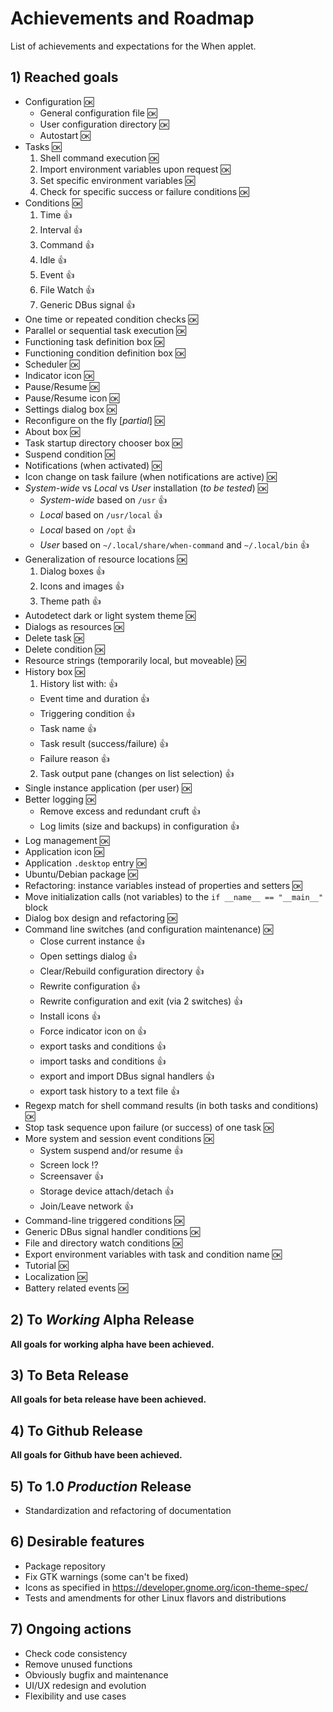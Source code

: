 # Achievements and Roadmap

List of achievements and expectations for the When applet.


## 1) Reached goals

* Configuration :ok:
  - General configuration file :ok:
  - User configuration directory :ok:
  - Autostart :ok:
* Tasks :ok:
  1. Shell command execution :ok:
  2. Import environment variables upon request :ok:
  3. Set specific environment variables :ok:
  4. Check for specific success or failure conditions :ok:
* Conditions :ok:
  1. Time :+1:
  2. Interval :+1:
  3. Command :+1:
  4. Idle :+1:
  5. Event :+1:
  6. File Watch :+1:
  7. Generic DBus signal :+1:
* One time or repeated condition checks :ok:
* Parallel or sequential task execution :ok:
* Functioning task definition box :ok:
* Functioning condition definition box :ok:
* Scheduler :ok:
* Indicator icon :ok:
* Pause/Resume :ok:
* Pause/Resume icon :ok:
* Settings dialog box :ok:
* Reconfigure on the fly [*partial*] :ok:
* About box :ok:
* Task startup directory chooser box :ok:
* Suspend condition :ok:
* Notifications (when activated) :ok:
* Icon change on task failure (when notifications are active) :ok:
* *System-wide* vs *Local* vs *User* installation (*to be tested*) :ok:
  - *System-wide* based on `/usr` :+1:
  - *Local* based on `/usr/local` :+1:
  - *Local* based on `/opt` :+1:
  - *User* based on `~/.local/share/when-command` and `~/.local/bin` :+1:
* Generalization of resource locations :ok:
  1. Dialog boxes :+1:
  2. Icons and images :+1:
  3. Theme path :+1:
* Autodetect dark or light system theme :ok:
* Dialogs as resources :ok:
* Delete task :ok:
* Delete condition :ok:
* Resource strings (temporarily local, but moveable) :ok:
* History box :ok:
  1. History list with: :+1:
    - Event time and duration :+1:
    - Triggering condition :+1:
    - Task name :+1:
    - Task result (success/failure) :+1:
    - Failure reason :+1:
  2. Task output pane (changes on list selection) :+1:
* Single instance application (per user) :ok:
* Better logging :ok:
  - Remove excess and redundant cruft :+1:
  - Log limits (size and backups) in configuration :+1:
* Log management :ok:
* Application icon :ok:
* Application `.desktop` entry :ok:
* Ubuntu/Debian package :ok:
* Refactoring: instance variables instead of properties and setters :ok:
* Move initialization calls (not variables) to the `if __name__ == "__main__"` block
* Dialog box design and refactoring :ok:
* Command line switches (and configuration maintenance) :ok:
  - Close current instance  :+1:
  - Open settings dialog  :+1:
  - Clear/Rebuild configuration directory  :+1:
  - Rewrite configuration  :+1:
  - Rewrite configuration and exit (via 2 switches)  :+1:
  - Install icons  :+1:
  - Force indicator icon on  :+1:
  - export tasks and conditions :+1:
  - import tasks and conditions  :+1:
  - export and import DBus signal handlers :+1:
  - export task history to a text file :+1:
* Regexp match for shell command results (in both tasks and conditions) :ok:
* Stop task sequence upon failure (or success) of one task :ok:
* More system and session event conditions :ok:
  - System suspend and/or resume :+1:
  - Screen lock :interrobang:
  - Screensaver :+1:
  - Storage device attach/detach :+1:
  - Join/Leave network :+1:
* Command-line triggered conditions :ok:
* Generic DBus signal handler conditions :ok:
* File and directory watch conditions :ok:
* Export environment variables with task and condition name :ok:
* Tutorial :ok:
* Localization :ok:
* Battery related events :ok:


## 2) To *Working* Alpha Release

**All goals for working alpha have been achieved.**


## 3) To Beta Release

**All goals for beta release have been achieved.**


## 4) To Github Release

**All goals for Github have been achieved.**


## 5) To 1.0 *Production* Release

* Standardization and refactoring of documentation


## 6) Desirable features

* Package repository
* Fix GTK warnings (some can't be fixed)
* Icons as specified in https://developer.gnome.org/icon-theme-spec/
* Tests and amendments for other Linux flavors and distributions


## 7) Ongoing actions

* Check code consistency
* Remove unused functions
* Obviously bugfix and maintenance
* UI/UX redesign and evolution
* Flexibility and use cases
